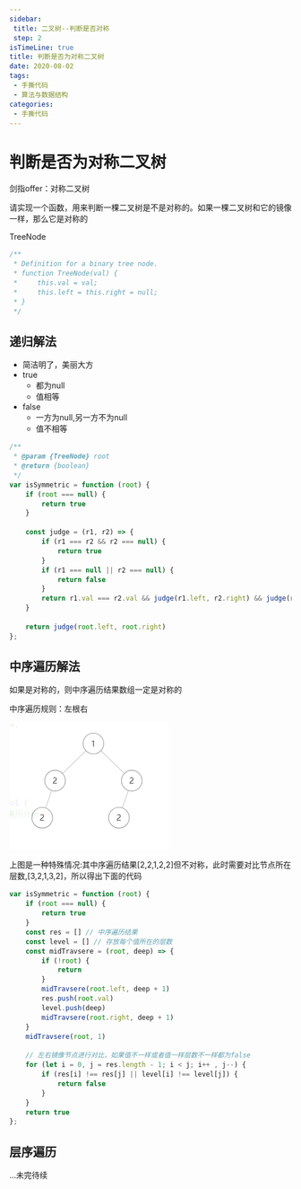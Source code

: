```yaml
---
sidebar:
 title: 二叉树--判断是否对称
 step: 2
isTimeLine: true
title: 判断是否为对称二叉树
date: 2020-08-02
tags:
 - 手撕代码
 - 算法与数据结构
categories:
 - 手撕代码
---
```

# 判断是否为对称二叉树

<LeetCode href="https://leetcode-cn.com/problems/dui-cheng-de-er-cha-shu-lcof/">剑指offer：对称二叉树</LeetCode>

请实现一个函数，用来判断一棵二叉树是不是对称的。如果一棵二叉树和它的镜像一样，那么它是对称的

TreeNode
```js
/**
 * Definition for a binary tree node.
 * function TreeNode(val) {
 *     this.val = val;
 *     this.left = this.right = null;
 * }
 */
```
## 递归解法
* 简洁明了，美丽大方
* true 
  * 都为null
  * 值相等
* false
  * 一方为null,另一方不为null
  * 值不相等
```js
/**
 * @param {TreeNode} root
 * @return {boolean}
 */
var isSymmetric = function (root) {
    if (root === null) {
        return true
    }

    const judge = (r1, r2) => {
        if (r1 === r2 && r2 === null) {
            return true
        }
        if (r1 === null || r2 === null) {
            return false
        }
        return r1.val === r2.val && judge(r1.left, r2.right) && judge(r1.right, r2.left)
    }

    return judge(root.left, root.right)
};
```

## 中序遍历解法
如果是对称的，则中序遍历结果数组一定是对称的

中序遍历规则：左根右

![](judgeSymmetryTree\06193490d03009fade5a60b927f0966b747c1366e40a4d4f97bbc37e18e09cef-image.png)

上图是一种特殊情况:其中序遍历结果[2,2,1,2,2]但不对称，此时需要对比节点所在层数,[3,2,1,3,2]，所以得出下面的代码

```js
var isSymmetric = function (root) {
    if (root === null) {
        return true
    }
    const res = [] // 中序遍历结果
    const level = [] // 存放每个值所在的层数
    const midTravsere = (root, deep) => {
        if (!root) {
            return
        }
        midTravsere(root.left, deep + 1)
        res.push(root.val)
        level.push(deep)
        midTravsere(root.right, deep + 1)
    }
    midTravsere(root, 1)

    // 左右镜像节点进行对比，如果值不一样或者值一样层数不一样都为false
    for (let i = 0, j = res.length - 1; i < j; i++ , j--) {
        if (res[i] !== res[j] || level[i] !== level[j]) {
            return false
        }
    }
    return true
};
```

## 层序遍历
...未完待续

